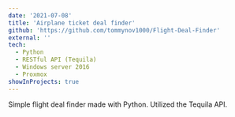 ```yaml
---
date: '2021-07-08'
title: 'Airplane ticket deal finder'
github: 'https://github.com/tommynov1000/Flight-Deal-Finder'
external: ''
tech:
  - Python
  - RESTful API (Tequila)
  - Windows server 2016
  - Proxmox
showInProjects: true
---
```


Simple flight deal finder made with Python. Utilized the Tequila API.
